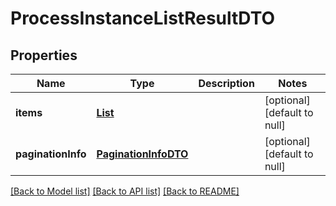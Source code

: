 # ProcessInstanceListResultDTO
## Properties

| Name | Type | Description | Notes |
|------------ | ------------- | ------------- | -------------|
| **items** | [**List**](ProcessInstanceDTO.md) |  | [optional] [default to null] |
| **paginationInfo** | [**PaginationInfoDTO**](PaginationInfoDTO.md) |  | [optional] [default to null] |

[[Back to Model list]](../README.md#documentation-for-models) [[Back to API list]](../README.md#documentation-for-api-endpoints) [[Back to README]](../README.md)

